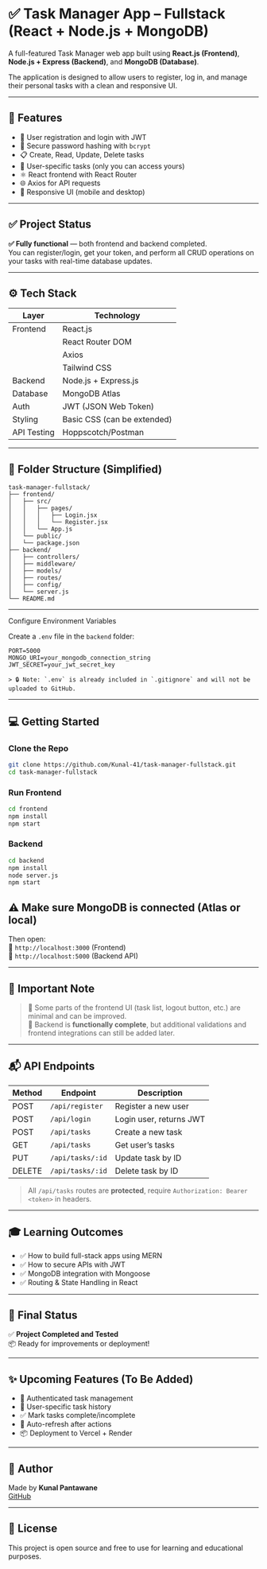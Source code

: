 # ✅ Task Manager App – Fullstack (React + Node.js + MongoDB)

A full-featured Task Manager web app built using **React.js (Frontend)**, **Node.js + Express (Backend)**, and **MongoDB (Database)**.

The application is designed to allow users to register, log in, and manage their personal tasks with a clean and responsive UI.

---

## 🚀 Features

- 🔐 User registration and login with JWT
- 📌 Secure password hashing with `bcrypt`
- 📋 Create, Read, Update, Delete tasks
- 🔁 User-specific tasks (only you can access yours)
- ⚛️ React frontend with React Router
- 🌐 Axios for API requests
- 🎨 Responsive UI (mobile and desktop)

---
## ✅ Project Status

**✅ Fully functional** — both frontend and backend completed.  
You can register/login, get your token, and perform all CRUD operations on your tasks with real-time database updates.

---


## ⚙️ Tech Stack

| Layer         | Technology                  |
|---------------|-----------------------------|
| Frontend      | React.js                    |
|               | React Router DOM            |
|               | Axios                       |
|               | Tailwind CSS                |
| Backend       | Node.js + Express.js        |
| Database      | MongoDB Atlas               |
| Auth          | JWT (JSON Web Token)        |
| Styling       | Basic CSS (can be extended) |
| API Testing   | Hoppscotch/Postman          |

---

## 📁 Folder Structure (Simplified)

```
task-manager-fullstack/
├── frontend/
│   ├── src/
│   │   ├── pages/
│   │   │   ├── Login.jsx
│   │   │   └── Register.jsx
│   │   └── App.js
│   └── public/
│   └── package.json
├── backend/
│   ├── controllers/
│   ├── middleware/
│   ├── models/
│   ├── routes/
│   ├── config/
│   └── server.js
└── README.md
```

---
 Configure Environment Variables

Create a `.env` file in the `backend` folder:
```env
PORT=5000
MONGO_URI=your_mongodb_connection_string
JWT_SECRET=your_jwt_secret_key

> 🔒 Note: `.env` is already included in `.gitignore` and will not be uploaded to GitHub.
```
---

## 💻 Getting Started

### Clone the Repo

```bash
git clone https://github.com/Kunal-41/task-manager-fullstack.git
cd task-manager-fullstack
```

### Run Frontend

```bash
cd frontend
npm install
npm start
```

### Backend 

```bash
cd backend
npm install
node server.js
npm start


```
⚠️ Make sure MongoDB is connected (Atlas or local)
---


Then open:  
📍 `http://localhost:3000` (Frontend)  
📍 `http://localhost:5000` (Backend API)

---

## 📌 Important Note

> 🔧 Some parts of the frontend UI (task list, logout button, etc.) are minimal and can be improved.  
> 🚧 Backend is **functionally complete**, but additional validations and frontend integrations can still be added later.

---

## 📬 API Endpoints

| Method | Endpoint         | Description            |
|--------|------------------|------------------------|
| POST   | `/api/register`  | Register a new user    |
| POST   | `/api/login`     | Login user, returns JWT|
| POST   | `/api/tasks`     | Create a new task      |
| GET    | `/api/tasks`     | Get user’s tasks       |
| PUT    | `/api/tasks/:id` | Update task by ID      |
| DELETE | `/api/tasks/:id` | Delete task by ID      |

> All `/api/tasks` routes are **protected**, require `Authorization: Bearer <token>` in headers.

---

## 🎓 Learning Outcomes

- ✅ How to build full-stack apps using MERN
- ✅ How to secure APIs with JWT
- ✅ MongoDB integration with Mongoose
- ✅ Routing & State Handling in React

---

## 🏁 Final Status

✅ **Project Completed and Tested**  
📦 Ready for improvements or deployment!

---
## ✨ Upcoming Features (To Be Added)

- 🔐 Authenticated task management
- 🧾 User-specific task history
- ✅ Mark tasks complete/incomplete
- 🔄 Auto-refresh after actions
- 📦 Deployment to Vercel + Render

---


## 👤 Author

Made by **Kunal Pantawane**  
[GitHub](https://github.com/Kunal-41)

---

## 📄 License

This project is open source and free to use for learning and educational purposes.
